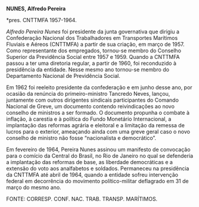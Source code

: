 **NUNES, Alfredo Pereira**

\*pres. CNTTMFA 1957-1964.

*Alfredo Pereira Nunes* foi presidente da junta governativa que dirigiu
a Confederação Nacional dos Trabalhadores em Transportes Marítimos
Fluviais e Aéreos (CNTTMFA) a partir de sua criação, em março de 1957.
Como representante dos empregados, tornou-se membro do Conselho Superior
da Previdência Social entre 1957 e 1959. Quando a CNTTMFA passou a ter
uma diretoria regular, a partir de 1960, foi reconduzido à presidência
da entidade. Nesse mesmo ano tornou-se membro do Departamento Nacional
de Previdência Social.

Em 1962 foi reeleito presidente da confederação e em junho desse ano,
por ocasião da renúncia do primeiro-ministro Tancredo Neves, lançou,
juntamente com outros dirigentes sindicais participantes do Comando
Nacional de Greve, um documento contendo reivindicações ao novo conselho
de ministros a ser formado. O documento propunha o combate à inflação, à
carestia e à política do Fundo Monetário Internacional, a implantação
das reformas agrária e eleitoral e a limitação da remessa de lucros para
o exterior, ameaçando ainda com uma greve geral caso o novo conselho de
ministro não fosse “nacionalista e democrático”.

Em fevereiro de 1964, Pereira Nunes assinou um manifesto de convocação
para o comício da Central do Brasil, no Rio de Janeiro no qual se
defenderia a implantação das reformas de base, as liberdade democráticas
e a extensão do voto aos analfabetos e soldados. Permaneceu na
presidência da CNTTMFA até abril de 1964, quando a entidade sofreu
intervenção federal em decorrência do movimento político-militar
deflagrado em 31 de março do mesmo ano.

FONTE: CORRESP. CONF. NAC. TRAB. TRANSP. MARÍTIMOS.

 
